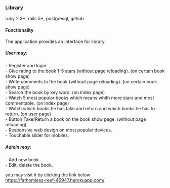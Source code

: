 <h3>Library</h3>

ruby 2.3+, rails 5+, postgresql, github

<h4>Functionality</h4>
 The application provides an interface for library.
<h5>User may:</h5>
 - Register and login.<br />
 - Give rating to the book 1-5 stars (without page reloading). (on certain book show page)<br />
 - Write comments to the book (without page reloading). (on certain book show page)<br />
 - Search the book by key word. (on index page)<br />
 - Watch 5 most popular books which means whith more stars and most commentable. (on index page)<br />
 - Watch which books he has take and return and which books he has to return. (on user page)<br />
 - Button Take/Return a book on the book show page. (without page reloading)<br />
 - Responsive web design on most popular devices.<br />
 - Touchable slider for mobiles.<br />
 <h5>Admin may:</h5>
  - Add new book.<br />
  - Edit, delete the book.<br />

you may visit it by clicking the link below<br />
https://fathomless-reef-46947.herokuapp.com/ 
